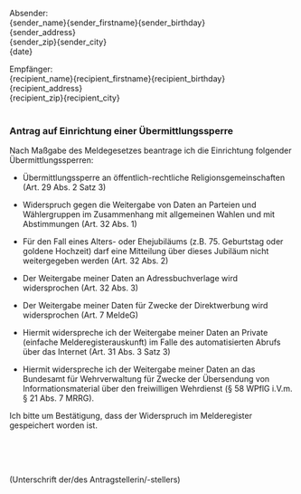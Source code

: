 Absender:<br />
{sender_name}{sender_firstname}{sender_birthday}<br />
{sender_address}<br />
{sender_zip}{sender_city}<br />
{date}

Empfänger:<br />
{recipient_name}{recipient_firstname}{recipient_birthday}<br />
{recipient_address}<br />
{recipient_zip}{recipient_city}
<br />
<br />

### Antrag auf Einrichtung einer Übermittlungssperre

Nach Maßgabe des Meldegesetzes beantrage ich die Einrichtung folgender Übermittlungssperren:

+ Übermittlungssperre an öffentlich-rechtliche Religionsgemeinschaften (Art. 29 Abs. 2 Satz 3)

+ Widerspruch gegen die Weitergabe von Daten an Parteien und Wählergruppen im Zusammenhang mit allgemeinen Wahlen und mit Abstimmungen (Art. 32 Abs. 1)

+ Für den Fall eines Alters- oder Ehejubiläums (z.B. 75. Geburtstag oder goldene Hochzeit) darf eine Mitteilung über dieses Jubiläum nicht weitergegeben werden (Art. 32 Abs. 2)

+ Der Weitergabe meiner Daten an Adressbuchverlage wird widersprochen (Art. 32 Abs. 3)

+ Der Weitergabe meiner Daten für Zwecke der Direktwerbung wird widersprochen (Art. 7 MeldeG)

+ Hiermit widerspreche ich der Weitergabe meiner Daten an Private (einfache Melderegisterauskunft) im Falle des automatisierten Abrufs über das Internet (Art. 31 Abs. 3 Satz 3)

+ Hiermit widerspreche ich der Weitergabe meiner Daten an das Bundesamt für Wehrverwaltung für Zwecke der Übersendung von Informationsmaterial über den freiwilligen Wehrdienst (§ 58 WPflG i.V.m. § 21 Abs. 7 MRRG).

Ich bitte um Bestätigung, dass der Widerspruch im Melderegister gespeichert worden ist.

<br />
<br />
<br />

(Unterschrift der/des Antragstellerin/-stellers)
